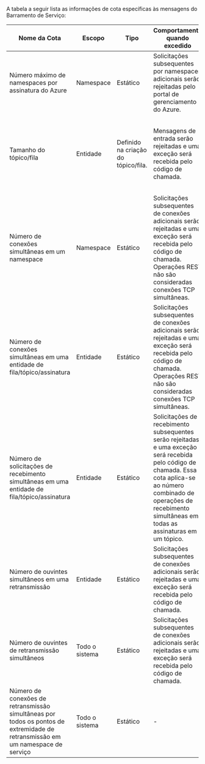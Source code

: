 A tabela a seguir lista as informações de cota específicas às mensagens do Barramento de Serviço:

|Nome da Cota|Escopo|Tipo|Comportamento quando excedido|Valor|
|---|---|---|---|---|
| Número máximo de namespaces por assinatura do Azure|Namespace|Estático|Solicitações subsequentes por namespaces adicionais serão rejeitadas pelo portal de gerenciamento do Azure.|100|
|Tamanho do tópico/fila|Entidade|Definido na criação do tópico/fila.|Mensagens de entrada serão rejeitadas e uma exceção será recebida pelo código de chamada.|1,2,3,4 ou 5 GB.<br /><br />Se [particionamento](https://msdn.microsoft.com/library/dn520246.aspx) for habilitado, o tamanho máximo do tópico/fila será de 80 GB.|
|Número de conexões simultâneas em um namespace|Namespace|Estático|Solicitações subsequentes de conexões adicionais serão rejeitadas e uma exceção será recebida pelo código de chamada. Operações REST não são consideradas conexões TCP simultâneas.|NetMessaging: 1.000<br /><br />AMQP: 5.000|
|Número de conexões simultâneas em uma entidade de fila/tópico/assinatura|Entidade|Estático|Solicitações subsequentes de conexões adicionais serão rejeitadas e uma exceção será recebida pelo código de chamada. Operações REST não são consideradas conexões TCP simultâneas.|Limitado pelo limite de conexões simultâneas por namespace.|
|Número de solicitações de recebimento simultâneas em uma entidade de fila/tópico/assinatura|Entidade|Estático|Solicitações de recebimento subsequentes serão rejeitadas e uma exceção será recebida pelo código de chamada. Essa cota aplica-se ao número combinado de operações de recebimento simultâneas em todas as assinaturas em um tópico.|5.000|
|Número de ouvintes simultâneos em uma retransmissão|Entidade|Estático|Solicitações subsequentes de conexões adicionais serão rejeitadas e uma exceção será recebida pelo código de chamada.|25|
|Número de ouvintes de retransmissão simultâneos|Todo o sistema|Estático|Solicitações subsequentes de conexões adicionais serão rejeitadas e uma exceção será recebida pelo código de chamada.|2.000|
|Número de conexões de retransmissão simultâneas por todos os pontos de extremidade de retransmissão em um namespace de serviço|Todo o sistema|Estático|-|5.000| |Número de pontos de extremidade de retransmissão por namespace de serviço|Todo o sistema|Estático|-|10.000| |Número de tópicos/filas por namespace de serviço|Todo o sistema|Estático|Solicitações subsequentes para criação de um novo tópico ou fila no namespace de serviço serão rejeitadas. Consequentemente, se configuradas por meio do portal de gerenciamento, uma mensagem de erro será gerada. Se chamadas da API de gerenciamento, uma exceção será recebida pelo código de chamada.|10.000<br /><br />O número total de tópicos mais filas em um namespace de serviço deve ser menor que ou igual a 10.000.| |Número de tópicos/filas particionados por namespace de serviço|Todo o sistema|Estático|Solicitações subsequentes para criação de um novo tópico ou fila particionado no namespace de serviço serão rejeitadas. Consequentemente, se configuradas por meio do portal de gerenciamento, uma mensagem de erro será gerada. Se chamadas da API de gerenciamento, uma exceção **QuotaExceededException** será recebida pelo código de chamada.|100<br /><br />Cada tópico ou fila particionado é considerado na cota de 10.000 entidades por namespace.| |Tamanho máximo de qualquer nome de entidade de mensagem: namespace, fila, tópico, assinatura ou hub de eventos|Entidade|Estático|-|50 caracteres| |Tamanho máximo do evento Hubs de Eventos|Todo o sistema|Estático|-|256 KB| |Tamanho da mensagem para uma entidade de fila/tópico/assinatura|Todo o sistema|Estático|Mensagens de entrada que excedem essas cotas serão rejeitadas e uma exceção será recebida pelo código de chamada.|Tamanho máximo da mensagem: 256 KB. <br /><br />**Observação** Devido à sobrecarga do sistema, esse limite em geral é ligeiramente inferior a 256 KB.<br /><br />Tamanho máximo do cabeçalho: 64 KB<br /><br />Número máximo das propriedades de cabeçalho no recipiente de propriedade: **MaxValue**<br /><br />Tamanho máximo da propriedade no recipiente de propriedade: Sem limite explícito. Limitado pelo tamanho máximo do cabeçalho.| |Tamanho da mensagem para as retransmissões [NetOnewayRelayBinding](https://msdn.microsoft.com/library/microsoft.servicebus.netonewayrelaybinding.aspx) e [NetEventRelayBinding](https://msdn.microsoft.com/library/microsoft.servicebus.neteventrelaybinding.aspx)|Todo o sistema|Estático|Mensagens de entrada que excedem essas cotas serão rejeitadas e uma exceção será recebida pelo código de chamada.|64KB |Tamanho da mensagem para as retransmissões [HttpRelayTransportBindingElement](https://msdn.microsoft.com/library/microsoft.servicebus.httprelaytransportbindingelement.aspx) e [NetTcpRelayBinding](https://msdn.microsoft.com/library/microsoft.servicebus.nettcprelaybinding.aspx)|Todo o sistema|Estático|-|Ilimitado| |Tamanho da propriedade da mensagem para uma entidade de fila/tópico/assinatura|Todo o sistema|Estático|Uma exceção **SerializationException** é gerada.|Tamanho máximo da propriedade da mensagem para cada propriedade é de 32 K. O tamanho cumulativo de todas as propriedades não pode exceder 64 K. Isso se aplica ao cabeçalho inteiro de [BrokeredMessage](https://msdn.microsoft.com/library/microsoft.servicebus.messaging.brokeredmessage.aspx), que tem propriedades do usuário, bem como propriedades do sistema (como [SequenceNumber](https://msdn.microsoft.com/library/microsoft.servicebus.messaging.brokeredmessage.sequencenumber.aspx), [Label](https://msdn.microsoft.com/library/microsoft.servicebus.messaging.brokeredmessage.label.aspx), [MessageId](https://msdn.microsoft.com/library/microsoft.servicebus.messaging.brokeredmessage.messageid.aspx) etc.).| |Número de assinaturas por tópico|Todo o sistema|Estático|Solicitações subsequentes para criação de assinaturas adicionais para o tópico serão rejeitadas. Como resultado, se configuradas por meio do portal de gerenciamento, uma mensagem de erro será mostrada. Se chamadas da API de gerenciamento, uma exceção será recebida pelo código de chamada.|2.000| |Número de filtros SQL por tópico|Todo o sistema|Estático|Solicitações subsequentes para criação de filtros adicionais no tópico serão rejeitadas e uma exceção será recebida pelo código de chamada.|2.000| |Número de filtros de correlação por tópico|Todo o sistema|Estático|Solicitações subsequentes para criação de filtros adicionais no tópico serão rejeitadas e uma exceção será recebida pelo código de chamada.|100.000| |Tamanho de filtros/ações de SQL|Todo o sistema|Estático|Solicitações subsequentes para criação de filtros adicionais serão rejeitadas e uma exceção será recebida pelo código de chamada.|Comprimento máximo da cadeia de caracteres de condição do filtro: 1024 (1 K).<br /><br />Comprimento máximo da cadeia de caracteres de ação da regra: 1024 (1 K).<br /><br />Número máximo de expressões por ação da regra: 32.|

<!---HONumber=July15_HO2-->